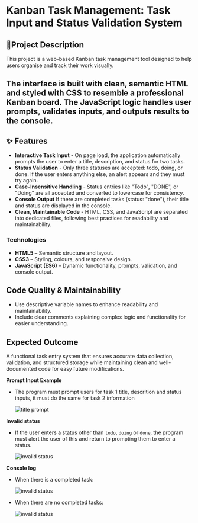 # Kanban Task Management: Task Input and Status Validation System

## 📌Project Description

This project is a web-based Kanban task management tool designed to help users organise and track their work visually.

The interface is built with clean, semantic HTML and styled with CSS to resemble a professional Kanban board. The JavaScript logic handles user prompts, validates inputs, and outputs results to the console.
---

## ✨ Features
- **Interactive Task Input** - On page load, the application automatically prompts the user to enter a title, description, and status for two tasks.
- **Status Validation** - Only three statuses are accepted: todo, doing, or done. If the user enters anything else, an alert appears and they must try again.
- **Case-Insensitive Handling** - Status entries like "Todo", "DONE", or "Doing" are all accepted and converted to lowercase for consistency.
- **Console Output** If there are completed tasks (status: "done"), their title and status are displayed in the console.
- **Clean, Maintainable Code** - HTML, CSS, and JavaScript are separated into dedicated files, following best practices for readability and maintainability.




### Technologies

- **HTML5** – Semantic structure and layout.
- **CSS3** – Styling, colours, and responsive design.
- **JavaScript (ES6)** – Dynamic functionality, prompts, validation, and console output.


## Code Quality & Maintainability

- Use descriptive variable names to enhance readability and maintainability.
- Include clear comments explaining complex logic and functionality for easier understanding.

## Expected Outcome

A functional task entry system that ensures accurate data collection, validation, and structured storage while maintaining clean and well-documented code for easy future modifications.

**Prompt Input Example**

- The program must prompt users for task 1 title, descrition and status inputs, it must do the same for task 2 information

  ![title prompt](./explainer-images/title%20prompt.png)

**Invalid status**

- If the user enters a status other than `todo`, `doing` or `done`, the program must alert the user of this and return to prompting them to enter a status.

  ![invalid status](./explainer-images/invalid%20status.png)

**Console log**

- When there is a completed task:

  ![invalid status](./explainerimages/completed%20task%20log.png)

- When there are no completed tasks:

  ![invalid status](./explainer-images/no%20completed%20tasks%20log.png)
